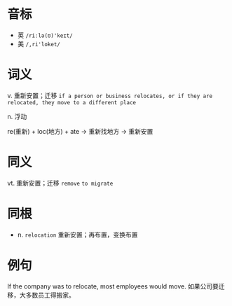 # 音标

- 英 `/riːlə(ʊ)'keɪt/`
- 美 `/,ri'loket/`

# 词义

v. 重新安置；迁移
`if a person or business relocates, or if they are relocated, they move to a different place`

n. 浮动




re(重新) + loc(地方) + ate → 重新找地方 → 重新安置

# 同义

vt. 重新安置；迁移
`remove` `to migrate`

# 同根

- n. `relocation` 重新安置；再布置，变换布置

# 例句

If the company was to relocate, most employees would move.
如果公司要迁移，大多数员工得搬家。


